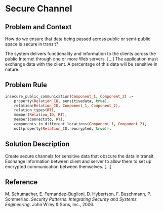 # Secure Channel

## Problem and Context
How do we ensure that data being passed across public or semi-public space is secure in transit?

The system delivers functionality and information to the clients across the public Internet through one or more Web servers. [...] The application must exchange data with the client. A percentage of this data will be sensitive in nature.

## Problem Rule

```prolog
insecure_public_communication(Component_1, Component_2) :-
	property(Relation_ID, sensitivedata, true),
	relation(Relation_ID, Component_1, Component_2),
	relation_types(RT),
	member(Relation_ID, RT),
	member(connectsto, RT),
	components_in_different_locations(Component_1, Component_2),
	not(property(Relation_ID, encrypted, true)).
```

## Solution Description
Create secure channels for sensitive data that obscure
the data in transit. Exchange information between
client and server to allow them to set up encrypted
communication between themselves. [...]

## Reference
M. Schumacher, E. Fernandez-Buglioni, D. Hybertson, F. Buschmann, P. Sommerlad. *Security Patterns: Integrating Security and Systems Engineering*. John Wiley & Sons, Inc., 2006.
